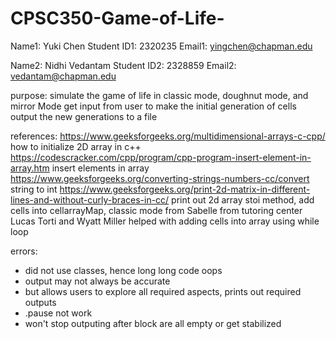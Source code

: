 # CPSC350-Game-of-Life-

Name1: Yuki Chen
Student ID1: 2320235
Email1: yingchen@chapman.edu

Name2: Nidhi Vedantam
Student ID2: 2328859
Email2: vedantam@chapman.edu

purpose: simulate the game of life in classic mode, doughnut mode, and mirror Mode
         get input from user to make the initial generation of cells
         output the new generations to a file

references: https://www.geeksforgeeks.org/multidimensional-arrays-c-cpp/ how to initialize 2D array in c++
            https://codescracker.com/cpp/program/cpp-program-insert-element-in-array.htm insert elements in array
            https://www.geeksforgeeks.org/converting-strings-numbers-cc/convert string to int
            https://www.geeksforgeeks.org/print-2d-matrix-in-different-lines-and-without-curly-braces-in-cc/  print out 2d array
            stoi method, add cells into cellarrayMap, classic mode from Sabelle from tutoring center
            Lucas Torti and Wyatt Miller helped with adding cells into array using while loop

errors:
- did not use classes, hence long long code oops
- output may not always be accurate
- but allows users to explore all required aspects, prints out required outputs
- .pause not work
- won't stop outputing after block are all empty or get stabilized 
